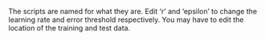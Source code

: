 The scripts are named for what they are. Edit ‘r’ and ‘epsilon’ to change the learning rate and error threshold respectively. You may have to edit the location of the training and test data.
